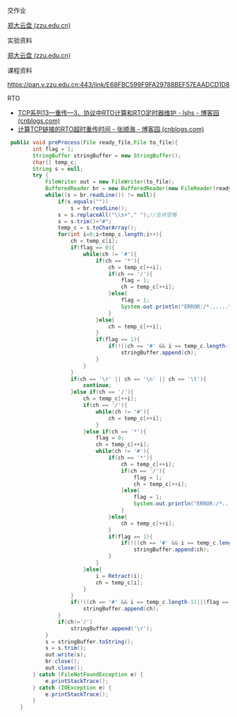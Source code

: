 交作业

[郑大云盘 (zzu.edu.cn)](https://pan.v.zzu.edu.cn/#/link/468BAB15F5E0A610C6ADDAC34937B4EA?gns=A50065D2344D4BE6BE44D96D90017973%2F57E83AFEDD5947BC86FA3E2716A7A7B3&_k=6mhl4c)

实验资料

[郑大云盘 (zzu.edu.cn)](https://pan.v.zzu.edu.cn/#/link/E68FBC599F9FA29788BEF57EAADCD1D8?gns=4A50A0EAC9EE49799BA466E5B58794B2%2F53EE5DF83B664450B6EE129CD6DD009F%2FBF2B161CA70645CB81D333EDE7640AB6&_k=rxxqiq)

课程资料

https://pan.v.zzu.edu.cn:443/link/E68FBC599F9FA29788BEF57EAADCD1D8

RTO

- [TCP系列13—重传—3、协议中RTO计算和RTO定时器维护 - lshs - 博客园 (cnblogs.com)](https://www.cnblogs.com/lshs/p/6038535.html)
- [计算TCP链接的RTO超时重传时间 - 张顺海 - 博客园 (cnblogs.com)](https://www.cnblogs.com/zsh-blogs/p/10192221.html)

```java
 public void preProcess(File ready_file,File to_file){
        int flag = 1;
        StringBuffer stringBuffer = new StringBuffer();
        char[] temp_c;
        String s = null;
        try {
            FileWriter out = new FileWriter(to_file);
            BufferedReader br = new BufferedReader(new FileReader(ready_file));
            while((s = br.readLine()) != null){
                if(s.equals(""))
                    s = br.readLine();
                s = s.replaceAll("\\s+"," ");//合并空格
                s = s.trim()+"#";
                temp_c = s.toCharArray();
                for(int i=0;i<temp_c.length;i++){
                    ch = temp_c[i];
                    if(flag == 0){
                        while(ch != '#'){
                            if(ch == '*'){
                                ch = temp_c[++i];
                                if(ch == '/'){
                                    flag = 1;
                                    ch = temp_c[++i];
                                }else{
                                    flag = 1;
                                    System.out.println("ERROR:/*......*注释错误");
                                }
                            }else{
                                ch = temp_c[++i];
                            }
                            if(flag == 1){
                                if(!((ch == '#' && i == temp_c.length-1)||(flag == 0)))
                                    stringBuffer.append(ch);
                            }
                        }
                    }
                    if(ch == '\r' || ch == '\n' || ch == '\t'){
                        continue;
                    }else if(ch == '/'){
                        ch = temp_c[++i];
                        if(ch == '/'){
                            while(ch != '#'){
                                ch = temp_c[++i];
                            }
                        }else if(ch == '*'){
                            flag = 0;
                            ch = temp_c[++i];
                            while(ch != '#'){
                                if(ch == '*'){
                                    ch = temp_c[++i];
                                    if(ch == '/'){
                                        flag = 1;
                                        ch = temp_c[++i];
                                    }else{
                                        flag = 1;
                                        System.out.println("ERROR:/*......*注释错误");
                                    }
                                }else{
                                    ch = temp_c[++i];
                                }
                                if(flag == 1){
                                    if(!((ch == '#' && i == temp_c.length-1)||(flag == 0)))
                                        stringBuffer.append(ch);
                                }
                            }
                        }else{
                            i = Retract(i);
                            ch = temp_c[i];
                        }
                    }
                    if(!((ch == '#' && i == temp_c.length-1)||(flag == 0)))
                        stringBuffer.append(ch);
                }
                if(ch!='/')
                    stringBuffer.append('\r');
            }
            s = stringBuffer.toString();
            s = s.trim();
            out.write(s);
            br.close();
            out.close();
        } catch (FileNotFoundException e) {
            e.printStackTrace();
        } catch (IOException e) {
            e.printStackTrace();
        }
    }
```

